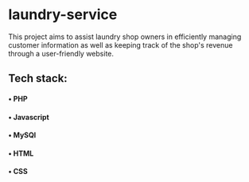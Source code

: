 # laundry-service
This project aims to assist laundry shop owners in efficiently managing customer information as well as keeping track of the shop's revenue through a user-friendly website.

## Tech stack:
#### • PHP
#### • Javascript
#### • MySQl
#### • HTML
#### • CSS

